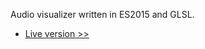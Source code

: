 Audio visualizer written in ES2015 and GLSL.
- [Live version >>](http://uoowuo.github.io/sonografi/)
